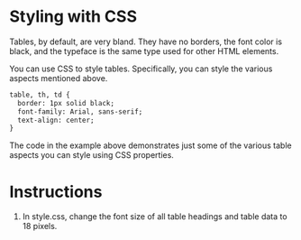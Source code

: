 Styling with CSS
================

Tables, by default, are very bland. They have no borders, the font color is black, and the typeface is the same type used for other HTML elements.

You can use CSS to style tables. Specifically, you can style the various aspects mentioned above.
````html
table, th, td {
  border: 1px solid black;
  font-family: Arial, sans-serif;
  text-align: center;
}
````

The code in the example above demonstrates just some of the various table aspects you can style using CSS properties.

# Instructions

1. In style.css, change the font size of all table headings and table data to 18 pixels.